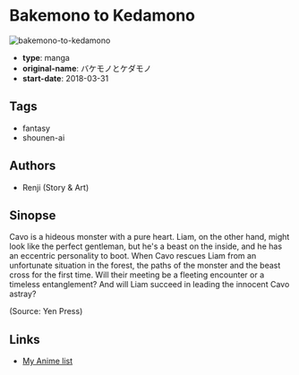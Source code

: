 # Bakemono to Kedamono

![bakemono-to-kedamono](https://cdn.myanimelist.net/images/manga/1/225616.jpg)

-   **type**: manga
-   **original-name**: バケモノとケダモノ
-   **start-date**: 2018-03-31

## Tags

-   fantasy
-   shounen-ai

## Authors

-   Renji (Story & Art)

## Sinopse

Cavo is a hideous monster with a pure heart. Liam, on the other hand, might look like the perfect gentleman, but he's a beast on the inside, and he has an eccentric personality to boot. When Cavo rescues Liam from an unfortunate situation in the forest, the paths of the monster and the beast cross for the first time. Will their meeting be a fleeting encounter or a timeless entanglement? And will Liam succeed in leading the innocent Cavo astray?

(Source: Yen Press)

## Links

-   [My Anime list](https://myanimelist.net/manga/116653/Bakemono_to_Kedamono)
